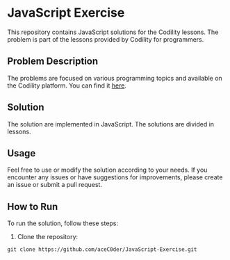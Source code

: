 # JavaScript Exercise

This repository contains JavaScript solutions for the Codility lessons. The problem is part of the lessons provided by Codility for programmers.

## Problem Description

The problems are focused on various programming topics and available on the Codility platform. You can find it [here](https://app.codility.com/programmers/lessons/1-iterations/).

## Solution

The solution are implemented in JavaScript. The solutions are divided in lessons. 

## Usage

Feel free to use or modify the solution according to your needs. If you encounter any issues or have suggestions for improvements, please create an issue or submit a pull request.

## How to Run

To run the solution, follow these steps:

1. Clone the repository:

```
git clone https://github.com/aceC0der/JavaScript-Exercise.git

```

